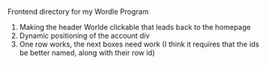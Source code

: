 Frontend directory for my Wordle Program

1. Making the header Worlde clickable that leads back to the homepage
2. Dynamic positioning of the account div
3. One row works, the next boxes need work (I think it requires that the ids be better named, along with their row id)
